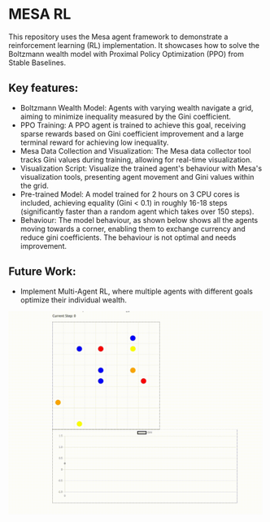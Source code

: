 # MESA RL

This repository uses the Mesa agent framework to demonstrate a reinforcement learning (RL) implementation. It showcases how to solve the Boltzmann wealth model with Proximal Policy Optimization (PPO) from Stable Baselines.

## Key features:

- Boltzmann Wealth Model: Agents with varying wealth navigate a grid, aiming to minimize inequality measured by the Gini coefficient.
- PPO Training: A PPO agent is trained to achieve this goal, receiving sparse rewards based on Gini coefficient improvement and a large terminal reward for achieving low inequality.
- Mesa Data Collection and Visualization: The Mesa data collector tool tracks Gini values during training, allowing for real-time visualization.
- Visualization Script: Visualize the trained agent's behaviour with Mesa's visualization tools, presenting agent movement and Gini values within the grid. 
- Pre-trained Model: A model trained for 2 hours on 3 CPU cores is included, achieving equality (Gini < 0.1) in roughly 16-18 steps (significantly faster than a random agent which takes over 150 steps).
- Behaviour: The model behaviour, as shown below shows all the agents moving towards a corner, enabling them to exchange currency and reduce gini coefficients. The behaviour is not optimal and needs improvement.

## Future Work:

- Implement Multi-Agent RL, where multiple agents with different goals optimize their individual wealth.

<img src="ppo_agent.gif" width="500" height="400">
